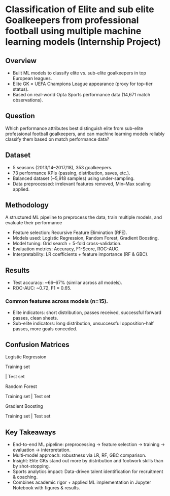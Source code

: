# Classification of Elite and sub elite Goalkeepers from professional football using multiple machine learning models (Internship Project)
## Overview
* Built ML models to classify elite vs. sub-elite goalkeepers in top European leagues.
* Elite GK = UEFA Champions League appearance (proxy for top-tier status).
* Based on real-world Opta Sports performance data (14,671 match observations).

## Question 
Which performance attributes best distinguish elite from sub-elite professional football goalkeepers, and can machine learning models reliably classify them based on match performance data?

## Dataset

* 5 seasons (2013/14–2017/18), 353 goalkeepers.
* 73 performance KPIs (passing, distribution, saves, etc.).
* Balanced dataset (~5,918 samples) using under-sampling.
* Data preprocessed: irrelevant features removed, Min–Max scaling applied.

## Methodology
A structured ML pipeline to preprocess the data, train multiple models, and evaluate their performance

* Feature selection: Recursive Feature Elimination (RFE).
* Models used: Logistic Regression, Random Forest, Gradient Boosting.
* Model tuning: Grid search + 5-fold cross-validation.
* Evaluation metrics: Accuracy, F1-Score, ROC-AUC.
* Interpretability: LR coefficients + feature importance (RF & GBC).

## Results

* Test accuracy: ~66–67% (similar across all models).
* ROC-AUC: ~0.72, F1 ≈ 0.65.

### Common features across models (n=15).

* Elite indicators: short distribution, passes received, successful forward passes, clean sheets.
* Sub-elite indicators: long distribution, unsuccessful opposition-half passes, more goals conceded.

## Confusion Matrices

Logistic Regression

Training set




| Test set




Random Forest

Training set | Test set




Gradient Boosting

Training set | Test set


## Key Takeaways

* End-to-end ML pipeline: preprocessing → feature selection → training → evaluation → interpretation.
* Multi-model approach: robustness via LR, RF, GBC comparison.
* Insight: Elite GKs stand out more by distribution and footwork skills than by shot-stopping.
* Sports analytics impact: Data-driven talent identification for recruitment & coaching.
* Combines academic rigor + applied ML implementation in Jupyter Notebook with figures & results.
